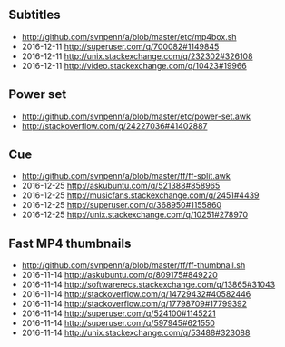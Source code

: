 
Subtitles
-------------------------------------------------------
- http://github.com/svnpenn/a/blob/master/etc/mp4box.sh
- 2016-12-11 http://superuser.com/q/700082#1149845
- 2016-12-11 http://unix.stackexchange.com/q/232302#326108
- 2016-12-11 http://video.stackexchange.com/q/10423#19966

Power set
---------
- http://github.com/svnpenn/a/blob/master/etc/power-set.awk
- http://stackoverflow.com/q/24227036#41402887

Cue
---------------------------------------------------------
- http://github.com/svnpenn/a/blob/master/ff/ff-split.awk
- 2016-12-25 http://askubuntu.com/q/521388#858965
- 2016-12-25 http://musicfans.stackexchange.com/q/2451#4439
- 2016-12-25 http://superuser.com/q/368950#1155860
- 2016-12-25 http://unix.stackexchange.com/q/10251#278970

Fast MP4 thumbnails
------------------------------------------------------------
- http://github.com/svnpenn/a/blob/master/ff/ff-thumbnail.sh
- 2016-11-14 http://askubuntu.com/q/809175#849220
- 2016-11-14 http://softwarerecs.stackexchange.com/q/13865#31043
- 2016-11-14 http://stackoverflow.com/q/14729432#40582446
- 2016-11-14 http://stackoverflow.com/q/17798709#17799392
- 2016-11-14 http://superuser.com/q/524100#1145221
- 2016-11-14 http://superuser.com/q/597945#621550
- 2016-11-14 http://unix.stackexchange.com/q/53488#323088
